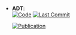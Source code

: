 



- **ADT**:   
    [![Code](https://img.shields.io/github/stars/oliverjgoldstein/Mol-Rep-Haskell-Bayes?style=for-the-badge&logo=github)](https://github.com/oliverjgoldstein/Mol-Rep-Haskell-Bayes) 
    [![Last Commit](https://img.shields.io/github/last-commit/oliverjgoldstein/Mol-Rep-Haskell-Bayes?style=for-the-badge&logo=github)](https://github.com/oliverjgoldstein/Mol-Rep-Haskell-Bayes) 

    [![Publication](https://img.shields.io/badge/Publication-Citations:0-blue?style=for-the-badge&logo=bookstack)](https://doi.org/10.48550/arXiv.2501.13633) 


